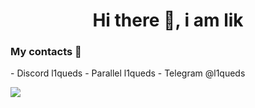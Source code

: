 <div id="header" align="center">
  <h1>Hi there 👋, i am lik</h1>
</div>
<h3> My contacts 💬 </h3>
- Discord l1queds
- Parallel l1queds
- Telegram @l1queds

![](http://github-profile-summary-cards.vercel.app/api/cards/profile-details?username=l1qued&theme=nord_dark) 
<!--
**l1qued/l1qued** is a ✨ _special_ ✨ repository because its `README.md` (this file) appears on your GitHub profile.

Here are some ideas to get you started:

- 🔭 I’m currently working on ...
- 🌱 I’m currently learning ...
- 👯 I’m looking to collaborate on ...
- 🤔 I’m looking for help with ...
- 💬 Ask me about ...
- 📫 How to reach me: ...
- 😄 Pronouns: ...
- ⚡ Fun fact: ...
-->
